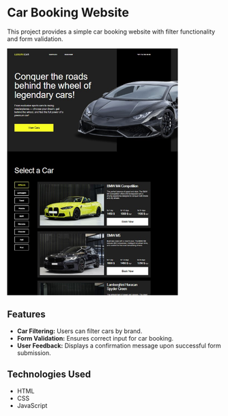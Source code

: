 # Car Booking Website

This project provides a simple car booking website with filter functionality and form validation.

<img src="images/project.jpg" width="400px">

## Features

- **Car Filtering:** Users can filter cars by brand.
- **Form Validation:** Ensures correct input for car booking.
- **User Feedback:** Displays a confirmation message upon successful form submission.

## Technologies Used

- HTML
- CSS
- JavaScript